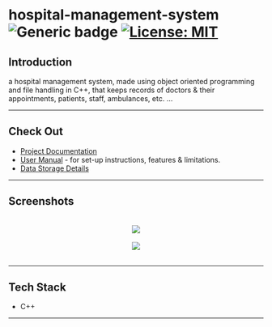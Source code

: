 # hospital-management-system &nbsp; ![Generic badge](https://img.shields.io/badge/University-Project-red.svg) [![License: MIT](https://img.shields.io/badge/License-MIT-yellow.svg)](https://en.wikipedia.org/wiki/MIT_License) <!--![views](https://visitor-badge.glitch.me/badge?page_id=code-chaser.hospital-management-system)--> &nbsp;
## Introduction
a hospital management system, made using object oriented programming and file handling in C++, that keeps records of doctors & their appointments, patients, staff, ambulances, etc. ...

___


## Check Out
- [Project Documentation](https://github.com/code-chaser/hospital-management-system/blob/main/docs/project-documentation.md)
- [User Manual](https://github.com/code-chaser/hospital-management-system/blob/main/docs/user-manual.md) - for set-up instructions, features & limitations.
- [Data Storage Details](https://github.com/code-chaser/hospital-management-system/blob/main/data/README.md)

___


## Screenshots

<br>

<div style="text-align:center"><img src="https://user-images.githubusercontent.com/63065397/132137664-55123422-0230-493a-b7df-cac0a3188dc0.png" /></div>

<br>

<div style="text-align:center"><img src="https://user-images.githubusercontent.com/63065397/132137668-d66465a5-45f3-43bd-889c-9f056b3d7082.png" /></div>

<br>


___

## Tech Stack
* C++

___
